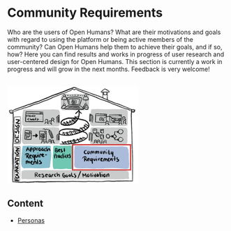 # Community Requirements
Who are the users of Open Humans? What are their motivations and goals with regard to using the platform or being active members of the community? Can Open Humans help them to achieve their goals, and if so, how? 
Here you can find results and works in progress of user research and user-centered design for Open Humans. This section is currently a work in progress and will grow in the next months. Feedback is very welcome!
  
<br>
<img src="../images/phd-house-step2-3.png" width="300" />

## Content 
- [Personas](Personas.md)



